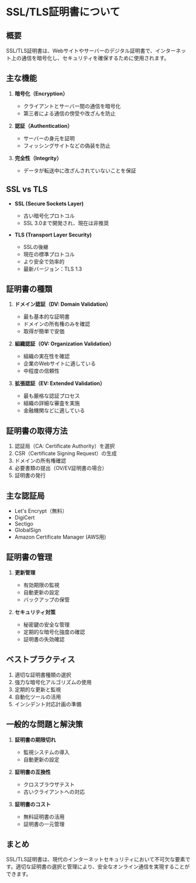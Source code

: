 # SSL/TLS証明書について

## 概要
SSL/TLS証明書は、Webサイトやサーバーのデジタル証明書で、インターネット上の通信を暗号化し、セキュリティを確保するために使用されます。

## 主な機能
1. **暗号化（Encryption）**
   - クライアントとサーバー間の通信を暗号化
   - 第三者による通信の傍受や改ざんを防止

2. **認証（Authentication）**
   - サーバーの身元を証明
   - フィッシングサイトなどの偽装を防止

3. **完全性（Integrity）**
   - データが転送中に改ざんされていないことを保証

## SSL vs TLS
- **SSL (Secure Sockets Layer)**
  - 古い暗号化プロトコル
  - SSL 3.0まで開発され、現在は非推奨

- **TLS (Transport Layer Security)**
  - SSLの後継
  - 現在の標準プロトコル
  - より安全で効率的
  - 最新バージョン：TLS 1.3

## 証明書の種類
1. **ドメイン認証（DV: Domain Validation）**
   - 最も基本的な証明書
   - ドメインの所有権のみを確認
   - 取得が簡単で安価

2. **組織認証（OV: Organization Validation）**
   - 組織の実在性を確認
   - 企業のWebサイトに適している
   - 中程度の信頼性

3. **拡張認証（EV: Extended Validation）**
   - 最も厳格な認証プロセス
   - 組織の詳細な審査を実施
   - 金融機関などに適している

## 証明書の取得方法
1. 認証局（CA: Certificate Authority）を選択
2. CSR（Certificate Signing Request）の生成
3. ドメインの所有権確認
4. 必要書類の提出（OV/EV証明書の場合）
5. 証明書の発行

## 主な認証局
- Let's Encrypt（無料）
- DigiCert
- Sectigo
- GlobalSign
- Amazon Certificate Manager (AWS用)

## 証明書の管理
1. **更新管理**
   - 有効期限の監視
   - 自動更新の設定
   - バックアップの保管

2. **セキュリティ対策**
   - 秘密鍵の安全な管理
   - 定期的な暗号化強度の確認
   - 証明書の失効確認

## ベストプラクティス
1. 適切な証明書種類の選択
2. 強力な暗号化アルゴリズムの使用
3. 定期的な更新と監視
4. 自動化ツールの活用
5. インシデント対応計画の準備

## 一般的な問題と解決策
1. **証明書の期限切れ**
   - 監視システムの導入
   - 自動更新の設定

2. **証明書の互換性**
   - クロスブラウザテスト
   - 古いクライアントへの対応

3. **証明書のコスト**
   - 無料証明書の活用
   - 証明書の一元管理

## まとめ
SSL/TLS証明書は、現代のインターネットセキュリティにおいて不可欠な要素です。適切な証明書の選択と管理により、安全なオンライン通信を実現することができます。 